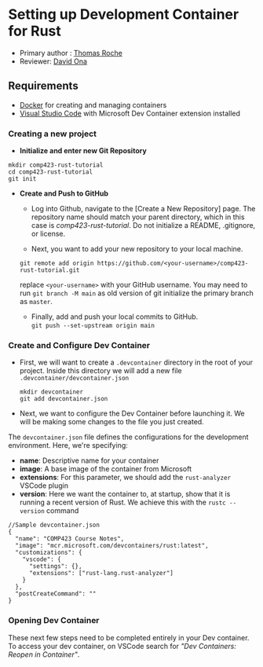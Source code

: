 # **Setting up Development Container for Rust**

* Primary author : [Thomas Roche](https://thomas092101)
* Reviewer: [David Ona](https://github.com/david-ona)

## **Requirements**

* [Docker](https://www.docker.com/products/docker-desktop/) for creating and managing containers
* [Visual Studio Code](https://code.visualstudio.com/) with Microsoft Dev Container extension installed

### **Creating a new project**

* **Initialize and enter new Git Repository**  

```
mkdir comp423-rust-tutorial  
cd comp423-rust-tutorial  
git init
```  

* **Create and Push to GitHub**  
    + Log into Github, navigate to the [Create a New Repository] page.  The repository name should match your parent directory, which in this case is *comp423-rust-tutorial*.  Do not initialize a README, .gitignore, or license.

    + Next, you want to add your new repository to your local machine.  

    ```git remote add origin https://github.com/<your-username>/comp423-rust-tutorial.git```  
    
    replace ```<your-username>``` with your GitHub username.
    You may need to run ```git branch -M main``` as old version of git initialize the primary branch as ```master```.  

    + Finally, add and push your local commits to GitHub.  
    ```git push --set-upstream origin main```

### **Create and Configure Dev Container**  

+ First, we will want to create a ```.devcontainer``` directory in the root of your project.  Inside this directory we will add a new file ```.devcontainer/devcontainer.json```  

    ```  
    mkdir devcontainer  
    git add devcontainer.json  
    ```

+ Next, we want to configure the Dev Container before launching it. We will be making some changes to the file you just created. 

The ```devcontainer.json``` file defines the configurations for the development environment.  Here, we're specifying: 

+ **name**: Descriptive name for your container  
+ **image**: A base image of the container from Microsoft  
+ **extensions**: For this parameter, we should add the ```rust-analyzer``` VSCode plugin  
+ **version**: Here we want the container to, at startup, show that it is running a recent version of Rust.  We achieve this with the ```rustc --version``` command  

```
//Sample devcontainer.json
{
  "name": "COMP423 Course Notes",
  "image": "mcr.microsoft.com/devcontainers/rust:latest",
  "customizations": {
    "vscode": {
      "settings": {},
      "extensions": ["rust-lang.rust-analyzer"]
    }
  },
  "postCreateCommand": ""
}
```


### Opening Dev Container

These next few steps need to be completed entirely in your Dev container.  To access your dev container, on VSCode search for *"Dev Containers: Reopen in Container"*.

